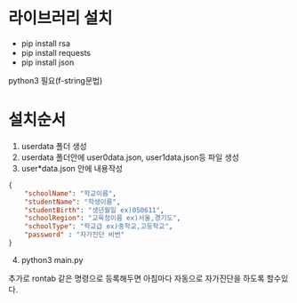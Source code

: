 # 라이브러리 설치
* pip install rsa
* pip install requests
* pip install json

python3 필요(f-string문법)

# 설치순서
1. userdata 폴더 생성
2. userdata 폴더안에 user0data.json,  user1data.json등 파일 생성
3. user*data.json 안에 내용작성
```json
{
    "schoolName": "학교이름",
    "studentName": "학생이름",
    "studentBirth": "생년월일 ex)050611",
    "schoolRegion": "교육청이름 ex)서울,경기도",
    "schoolType": "학교급 ex)중학교,고등학교",
    "password" : "자가진단 비번"
}
```
4. python3 main.py

추가로 rontab 같은 명령으로 등록해두면 아침마다 자동으로 자가진단을 하도록 할수있다.
